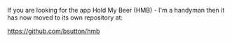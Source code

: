 If you are looking for the app Hold My Beer (HMB) - I'm a handyman then it has now moved to its own repository at:

https://github.com/bsutton/hmb
